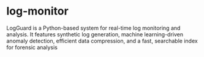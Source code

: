 # log-monitor
LogGuard is a Python-based system for real-time log monitoring and analysis. It features synthetic log generation, machine learning-driven anomaly detection, efficient data compression, and a fast, searchable index for forensic analysis
